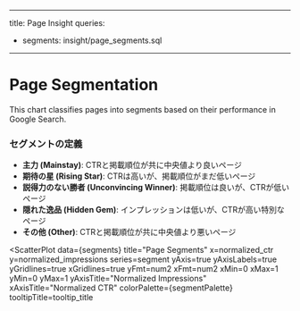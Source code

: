 <script>
    const segmentPalette = ['#1f77b4', '#ff7f0e', '#2ca02c', '#d62728', '#9467bd'];
</script>

---
title: Page Insight
queries:
  - segments: insight/page_segments.sql
---

# Page Segmentation

This chart classifies pages into segments based on their performance in Google Search.

### セグメントの定義

-   **主力 (Mainstay)**: CTRと掲載順位が共に中央値より良いページ
-   **期待の星 (Rising Star)**: CTRは高いが、掲載順位がまだ低いページ
-   **説得力のない勝者 (Unconvincing Winner)**: 掲載順位は良いが、CTRが低いページ
-   **隠れた逸品 (Hidden Gem)**: インプレッションは低いが、CTRが高い特別なページ
-   **その他 (Other)**: CTRと掲載順位が共に中央値より悪いページ


<ScatterPlot
    data={segments}
    title="Page Segments"
    x=normalized_ctr
    y=normalized_impressions
    series=segment
    yAxis=true
    yAxisLabels=true
    yGridlines=true
    xGridlines=true
    yFmt=num2
    xFmt=num2
    xMin=0
    xMax=1
    yMin=0
    yMax=1
    yAxisTitle="Normalized Impressions"
    xAxisTitle="Normalized CTR"
    colorPalette={segmentPalette}
    tooltipTitle=tooltip_title
>
</ScatterPlot>

<!--
    Note on tooltip:
    The tooltip title is set to a custom column combining page_title and position.
    The tooltip body will show the values for x and y by default.
    The raw values for ctr, impressions, and clicks are available in the dataset.
-->
